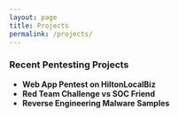 ```yaml
---
layout: page
title: Projects
permalink: /projects/
---
```

### Recent Pentesting Projects
- **Web App Pentest on HiltonLocalBiz**  
- **Red Team Challenge vs SOC Friend**  
- **Reverse Engineering Malware Samples**
